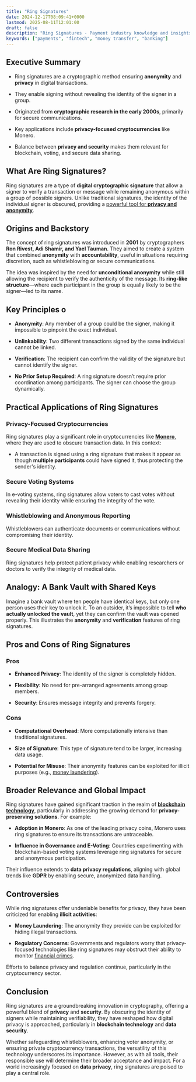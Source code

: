 ```yaml
---
title: "Ring Signatures"
date: 2024-12-17T08:09:41+0000
lastmod: 2025-08-11T12:01:00
draft: false
description: "Ring Signatures - Payment industry knowledge and insights"
keywords: ["payments", "fintech", "money transfer", "banking"]
---
```


## Executive Summary

- Ring signatures are a cryptographic method ensuring **anonymity** and **privacy** in digital transactions.

- They enable signing without revealing the identity of the signer in a group.

- Originated from **cryptographic research in the early 2000s**, primarily for secure communications.

- Key applications include **privacy-focused cryptocurrencies** like Monero.

- Balance between **privacy and security** makes them relevant for blockchain, voting, and secure data sharing.

## What Are Ring Signatures?

Ring signatures are a type of **digital cryptographic signature** that allow a signer to verify a transaction or message while remaining anonymous within a group of possible signers. Unlike traditional signatures, the identity of the individual signer is obscured, providing a [powerful tool for **privacy and anonymity**](https://faisalkhanllc.xyz/resources/payments-wiki/p/privacy-enhancing-technologies-pet/).

## Origins and Backstory

The concept of ring signatures was introduced in **2001** by cryptographers **Ron Rivest, Adi Shamir, and Yael Tauman**. They aimed to create a system that combined **anonymity** with **accountability**, useful in situations requiring discretion, such as whistleblowing or secure communications.

The idea was inspired by the need for **unconditional anonymity** while still allowing the recipient to verify the authenticity of the message. Its **ring-like structure**—where each participant in the group is equally likely to be the signer—led to its name.

## Key Principles o

- **Anonymity**: Any member of a group could be the signer, making it impossible to pinpoint the exact individual.

- **Unlinkability**: Two different transactions signed by the same individual cannot be linked.

- **Verification**: The recipient can confirm the validity of the signature but cannot identify the signer.

- **No Prior Setup Required**: A ring signature doesn’t require prior coordination among participants. The signer can choose the group dynamically.

## Practical Applications of Ring Signatures

### Privacy-Focused Cryptocurrencies

Ring signatures play a significant role in cryptocurrencies like **[Monero](https://faisalkhanllc.xyz/resources/payments-wiki/m/monero/)**, where they are used to obscure transaction data. In this context:

- A transaction is signed using a ring signature that makes it appear as though **multiple participants** could have signed it, thus protecting the sender's identity.

### Secure Voting Systems

In e-voting systems, ring signatures allow voters to cast votes without revealing their identity while ensuring the integrity of the vote.

### Whistleblowing and Anonymous Reporting

Whistleblowers can authenticate documents or communications without compromising their identity.

### Secure Medical Data Sharing

Ring signatures help protect patient privacy while enabling researchers or doctors to verify the integrity of medical data.

## Analogy: A Bank Vault with Shared Keys

Imagine a bank vault where ten people have identical keys, but only one person uses their key to unlock it. To an outsider, it’s impossible to tell **who actually unlocked the vault**, yet they can confirm the vault was opened properly. This illustrates the **anonymity** and **verification** features of ring signatures.

## Pros and Cons of Ring Signatures

### Pros

- **Enhanced Privacy**: The identity of the signer is completely hidden.

- **Flexibility**: No need for pre-arranged agreements among group members.

- **Security**: Ensures message integrity and prevents forgery.

### Cons

- **Computational Overhead**: More computationally intensive than traditional signatures.

- **Size of Signature**: This type of signature tend to be larger, increasing data usage.

- **Potential for Misuse**: Their anonymity features can be exploited for illicit purposes (e.g., [money laundering](https://faisalkhanllc.xyz/resources/payments-wiki/m/money-laundering/)).

## Broader Relevance and Global Impact

Ring signatures have gained significant traction in the realm of **[blockchain technology](https://faisalkhanllc.xyz/resources/payments-wiki/b/blockchain/blockchain-technology/)**, particularly in addressing the growing demand for **privacy-preserving solutions**. For example:

- **Adoption in Monero**: As one of the leading privacy coins, Monero uses ring signatures to ensure its transactions are untraceable.

- **Influence in Governance and E-Voting**: Countries experimenting with blockchain-based voting systems leverage ring signatures for secure and anonymous participation.

Their influence extends to **data privacy regulations**, aligning with global trends like **GDPR** by enabling secure, anonymized data handling.

## Controversies 

While ring signatures offer undeniable benefits for privacy, they have been criticized for enabling **illicit activities**:

- **Money Laundering**: The anonymity they provide can be exploited for hiding illegal transactions.

- **Regulatory Concerns**: Governments and regulators worry that privacy-focused technologies like ring signatures may obstruct their ability to monitor [financial crimes](https://faisalkhanllc.xyz/resources/payments-wiki/f/financial-crimes/).

Efforts to balance privacy and regulation continue, particularly in the cryptocurrency sector.

## Conclusion

Ring signatures are a groundbreaking innovation in cryptography, offering a powerful blend of **privacy** and **security**. By obscuring the identity of signers while maintaining verifiability, they have reshaped how digital privacy is approached, particularly in **blockchain technology** and **data security**.

Whether safeguarding whistleblowers, enhancing voter anonymity, or ensuring private cryptocurrency transactions, the versatility of this technology underscores its importance.
However, as with all tools, their responsible use will determine their broader acceptance and impact. For a world increasingly focused on **data privacy**, ring signatures are poised to play a central role.